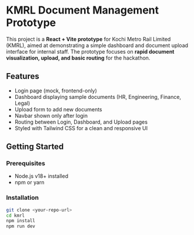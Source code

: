 # KMRL Document Management Prototype

This project is a **React + Vite prototype** for Kochi Metro Rail Limited (KMRL), aimed at demonstrating a simple dashboard and document upload interface for internal staff. The prototype focuses on **rapid document visualization, upload, and basic routing** for the hackathon.

## Features

- Login page (mock, frontend-only)
- Dashboard displaying sample documents (HR, Engineering, Finance, Legal)
- Upload form to add new documents
- Navbar shown only after login
- Routing between Login, Dashboard, and Upload pages
- Styled with Tailwind CSS for a clean and responsive UI

## Getting Started

### Prerequisites

- Node.js v18+ installed
- npm or yarn

### Installation

```bash
git clone <your-repo-url>
cd kmrl
npm install
npm run dev
